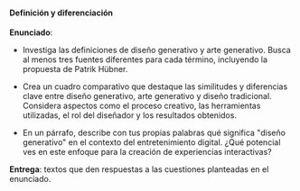 #### Definición y diferenciación

**Enunciado**: 

- Investiga las definiciones de diseño generativo y arte generativo. Busca al menos tres fuentes diferentes para cada término, incluyendo la propuesta de Patrik Hübner.

- Crea un cuadro comparativo que destaque las similitudes y diferencias clave entre diseño generativo, arte generativo y diseño tradicional. Considera aspectos como el proceso creativo, las herramientas utilizadas, el rol del diseñador y los resultados obtenidos.

- En un párrafo, describe con tus propias palabras qué significa "diseño generativo" en el contexto del entretenimiento digital. ¿Qué potencial ves en este enfoque para la creación de experiencias interactivas?

**Entrega**: textos que den respuestas a las cuestiones planteadas en el enunciado.
